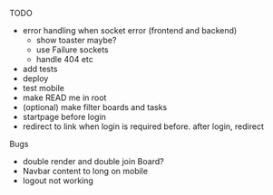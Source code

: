 TODO

- error handling when socket error (frontend and backend)
  - show toaster maybe?
  - use Failure sockets
  - handle 404 etc
- add tests
- deploy
- test mobile
- make READ me in root
- (optional) make filter boards and tasks
- startpage before login
- redirect to link when login is required before. after login, redirect

Bugs

- double render and double join Board?
- Navbar content to long on mobile
- logout not working
